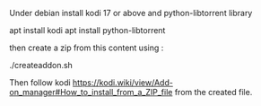 
Under debian install kodi 17 or above and python-libtorrent library

apt install kodi
apt install python-libtorrent

then create a zip from this content using :

./createaddon.sh

Then follow kodi https://kodi.wiki/view/Add-on_manager#How_to_install_from_a_ZIP_file from the created file.
